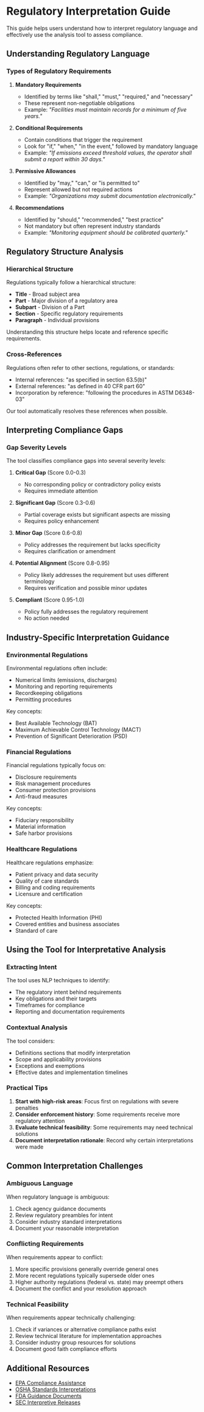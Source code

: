 # Regulatory Interpretation Guide

This guide helps users understand how to interpret regulatory language and effectively use the analysis tool to assess compliance.

## Understanding Regulatory Language

### Types of Regulatory Requirements

1. **Mandatory Requirements**
   - Identified by terms like "shall," "must," "required," and "necessary"
   - These represent non-negotiable obligations
   - Example: *"Facilities must maintain records for a minimum of five years."*

2. **Conditional Requirements**
   - Contain conditions that trigger the requirement
   - Look for "if," "when," "in the event," followed by mandatory language
   - Example: *"If emissions exceed threshold values, the operator shall submit a report within 30 days."*

3. **Permissive Allowances**
   - Identified by "may," "can," or "is permitted to"
   - Represent allowed but not required actions
   - Example: *"Organizations may submit documentation electronically."*

4. **Recommendations**
   - Identified by "should," "recommended," "best practice"
   - Not mandatory but often represent industry standards
   - Example: *"Monitoring equipment should be calibrated quarterly."*

## Regulatory Structure Analysis

### Hierarchical Structure

Regulations typically follow a hierarchical structure:
- **Title** - Broad subject area
- **Part** - Major division of a regulatory area
- **Subpart** - Division of a Part
- **Section** - Specific regulatory requirements
- **Paragraph** - Individual provisions

Understanding this structure helps locate and reference specific requirements.

### Cross-References

Regulations often refer to other sections, regulations, or standards:
- Internal references: "as specified in section 63.5(b)"
- External references: "as defined in 40 CFR part 60"
- Incorporation by reference: "following the procedures in ASTM D6348-03"

Our tool automatically resolves these references when possible.

## Interpreting Compliance Gaps

### Gap Severity Levels

The tool classifies compliance gaps into several severity levels:

1. **Critical Gap** (Score 0.0-0.3)
   - No corresponding policy or contradictory policy exists
   - Requires immediate attention
   
2. **Significant Gap** (Score 0.3-0.6)
   - Partial coverage exists but significant aspects are missing
   - Requires policy enhancement
   
3. **Minor Gap** (Score 0.6-0.8)
   - Policy addresses the requirement but lacks specificity
   - Requires clarification or amendment
   
4. **Potential Alignment** (Score 0.8-0.95)
   - Policy likely addresses the requirement but uses different terminology
   - Requires verification and possible minor updates
   
5. **Compliant** (Score 0.95-1.0)
   - Policy fully addresses the regulatory requirement
   - No action needed

## Industry-Specific Interpretation Guidance

### Environmental Regulations

Environmental regulations often include:
- Numerical limits (emissions, discharges)
- Monitoring and reporting requirements
- Recordkeeping obligations
- Permitting procedures

Key concepts:
- Best Available Technology (BAT)
- Maximum Achievable Control Technology (MACT)
- Prevention of Significant Deterioration (PSD)

### Financial Regulations

Financial regulations typically focus on:
- Disclosure requirements
- Risk management procedures
- Consumer protection provisions
- Anti-fraud measures

Key concepts:
- Fiduciary responsibility
- Material information
- Safe harbor provisions

### Healthcare Regulations

Healthcare regulations emphasize:
- Patient privacy and data security
- Quality of care standards
- Billing and coding requirements
- Licensure and certification

Key concepts:
- Protected Health Information (PHI)
- Covered entities and business associates
- Standard of care

## Using the Tool for Interpretative Analysis

### Extracting Intent

The tool uses NLP techniques to identify:
- The regulatory intent behind requirements
- Key obligations and their targets
- Timeframes for compliance
- Reporting and documentation requirements

### Contextual Analysis

The tool considers:
- Definitions sections that modify interpretation
- Scope and applicability provisions
- Exceptions and exemptions
- Effective dates and implementation timelines

### Practical Tips

1. **Start with high-risk areas**: Focus first on regulations with severe penalties
2. **Consider enforcement history**: Some requirements receive more regulatory attention
3. **Evaluate technical feasibility**: Some requirements may need technical solutions
4. **Document interpretation rationale**: Record why certain interpretations were made

## Common Interpretation Challenges

### Ambiguous Language

When regulatory language is ambiguous:
1. Check agency guidance documents
2. Review regulatory preambles for intent
3. Consider industry standard interpretations
4. Document your reasonable interpretation

### Conflicting Requirements

When requirements appear to conflict:
1. More specific provisions generally override general ones
2. More recent regulations typically supersede older ones
3. Higher authority regulations (federal vs. state) may preempt others
4. Document the conflict and your resolution approach

### Technical Feasibility

When requirements appear technically challenging:
1. Check if variances or alternative compliance paths exist
2. Review technical literature for implementation approaches
3. Consider industry group resources for solutions
4. Document good faith compliance efforts

## Additional Resources

- [EPA Compliance Assistance](https://www.epa.gov/compliance)
- [OSHA Standards Interpretations](https://www.osha.gov/laws-regs/standardinterpretations/publicationdate)
- [FDA Guidance Documents](https://www.fda.gov/regulatory-information/search-fda-guidance-documents)
- [SEC Interpretive Releases](https://www.sec.gov/rules/interp.shtml)
